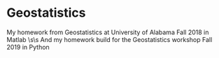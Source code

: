 # Geostatistics
My homework from Geostatistics at University of Alabama Fall 2018 in Matlab 
\s\s
And my homework build for the Geostatistics workshop Fall 2019 in Python
